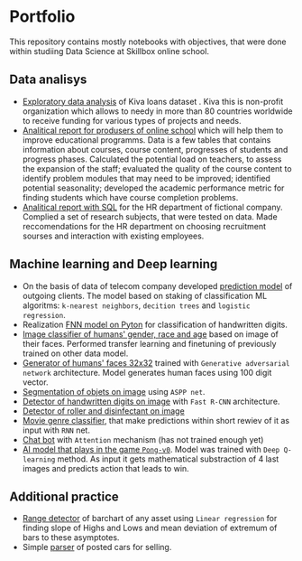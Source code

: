 # Portfolio
This repository contains mostly notebooks with objectives, that were done within studiing Data Science at Skillbox online school.
## Data analisys
- [Exploratory data analysis](https://github.com/akhudaiberenov/portfolio/blob/main/Exploratory%20data%20analysis.ipynb) of Kiva loans dataset . Kiva this is non-profit organization which allows to needy in more than 80 countries worldwide to receive funding for various types of projects and needs.
- [Analitical report for produsers of online school](https://github.com/akhudaiberenov/portfolio/blob/main/Data_analysis.ipynb) which will help them to improve educational programms. Data is a few tables that contains information about courses, course content, progresses of students and progress phases. Calculated the potential load on teachers, to assess the expansion of the staff; evaluated the quality of the course content to identify problem modules that may need to be improved; identified potential seasonality; developed the academic performance metric for finding students which have course completion problems.
- [Analitical report with SQL](https://github.com/akhudaiberenov/portfolio/blob/main/Data%20analysis%20SQL.ipynb) for the HR department of fictional company. Complied a set of research subjects, that were tested on data. Made reccomendations for the HR department on choosing recruitment sourses and interaction with existing employees.
## Machine learning and Deep learning
- On the basis of data of telecom company developed [prediction model](https://github.com/akhudaiberenov/portfolio/blob/main/Machine%20Learning.ipynb) of outgoing clients. The model based on staking of classification ML algoritms: `k-nearest neighbors`, `decition trees` and `logistic regression`.
- Realization [FNN model on Pyton](https://github.com/akhudaiberenov/portfolio/blob/main/FNN%20on%20Python.ipynb) for classification of handwritten digits.
- [Image classifier of humans' gender, race and age](https://github.com/akhudaiberenov/portfolio/blob/main/Image%20classifier.ipynb) based on image of their faces. Performed transfer learning and finetuning of previously trained on other data model.
- [Generator of humans' faces 32x32](https://github.com/akhudaiberenov/portfolio/blob/main/Face%20generator%20(with%20GAN).ipynb) trained with `Generative adversarial network` architecture. Model generates human faces using 100 digit vector.
- [Segmentation of objets on image](https://github.com/akhudaiberenov/portfolio/blob/main/Segmentation%20of%20objects.ipynb) using `ASPP net`.
- [Detector of handwritten digits on image](https://github.com/akhudaiberenov/portfolio/blob/main/Fast%20R-CNN.ipynb) with `Fast R-CNN` architecture.
- [Detector of roller and disinfectant on image]()
- [Movie genre classifier](https://github.com/akhudaiberenov/portfolio/blob/main/Text%20classificator%20(RNN).ipynb), that make predictions within short rewiev of it as input with `RNN` net.
- [Chat bot]() with `Attention` mechanism (has not trained enough yet)
- [AI model that plays in the game `Pong-v0`](). Model was trained with `Deep Q-learning` method. As input it gets mathematical substraction of 4 last images and predicts action that leads to win.
## Additional practice
- [Range detector](https://github.com/akhudaiberenov/portfolio/blob/main/range_detection.py) of barchart of any asset using `Linear regression` for finding slope of Highs and Lows and mean deviation of extremum of bars to these asymptotes.
- Simple [parser](https://github.com/akhudaiberenov/portfolio/blob/main/parcing.py) of posted cars for selling. 
